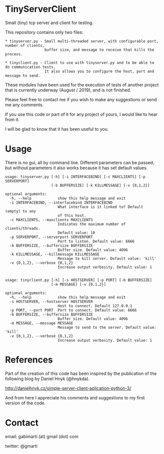 # TinyServerClient
Small (tiny) tcp server and client for testing.

This repository contains only two files:

    * tinyserver.py - Small multi-threaded server, with configurable port, number of clients, 
                      buffer size, and message to receive that kills the process.
                      
    * tinyclient.py - Client to use with tinyserver.py and to be able to do communication tests. 
                      It also allows you to configure the host, port and message to send.
      

These modules have been used for the execution of tests of another project that is currently underway (August / 2019), and is not finished.

Please feel free to contact me if you wish to make any suggestions or send me any comments.

If you use this code or part of it for any project of yours, I would like to hear from it.

I will be glad to know that it has been useful to you.


# Usage
There is no gui, all by command line. Different parameters can be passed, but without parameters it also works because it has set default values.

    usage: tinyserver.py [-h] [-i INTERFACEBIND] [-c MAXCLIENTS] [-p SERVERPORT]
                         [-b BUFFERSIZE] [-k KILLMESSAGE] [-v {0,1,2}]
       
    optional arguments:
      -h, --help            show this help message and exit
      -i INTERFACEBIND, --interfacebind INTERFACEBIND
                            What interface is it linked to? Default (empty) to any
                            of this host.
      -c MAXCLIENTS, --maxclients MAXCLIENTS
                            Indicates the maximum number of clients/threads.
                            Default value: 10
      -p SERVERPORT, --serverport SERVERPORT
                            Port to listen. Default value: 6666
      -b BUFFERSIZE, --buffersize BUFFERSIZE
                            Buffer size. Default value: 4096
      -k KILLMESSAGE, --killmessage KILLMESSAGE
                            Message to kill server. Default value: 'kill'
      -v {0,1,2}, --verbose {0,1,2}
                            Increase output verbosity. Default value: 1
    
    
    usage: tinyclient.py [-h] [-s HOSTSERVER] [-p PORT] [-b BUFFERSIZE]
                         [-m MESSAGE] [-v {0,1,2}]
       
    optional arguments:
      -h, --help            show this help message and exit
      -s HOSTSERVER, --hostserver HOSTSERVER
                            Host to connect. Default 127.0.0.1
      -p PORT, --port PORT  Port to connect. Default value: 6666
      -b BUFFERSIZE, --buffersize BUFFERSIZE
                            Buffer size. Default value: 4096
      -m MESSAGE, --message MESSAGE
                            Message to send to the server. Default value: 'kill'
      -v {0,1,2}, --verbose {0,1,2}
                            Increase output verbosity. Default value: 1



# References
Part of the creation of this code has been inspired by the publication of the following blog by Daniel Hnyk (@hnykda).

http://danielhnyk.cz/simple-server-client-aplication-python-3/

And from here I appreciate his comments and suggestions to my first version of the code.

# Contact
email: gabimarti (at) gmail (dot) com

twitter: @gmarti
                